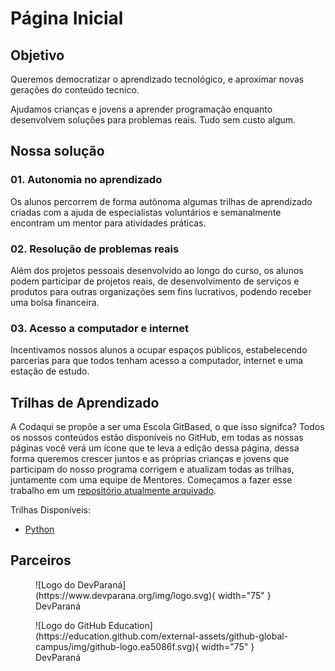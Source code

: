 # Página Inicial

## Objetivo

Queremos democratizar o aprendizado tecnológico, e aproximar novas gerações do conteúdo tecnico.

Ajudamos crianças e jovens a aprender programação enquanto desenvolvem soluções para problemas reais. Tudo sem custo algum.

## Nossa solução

### 01. Autonomia no aprendizado
Os alunos percorrem de forma autônoma algumas trilhas de aprendizado criadas com a ajuda de especialistas voluntários e semanalmente encontram um mentor para atividades práticas.

### 02. Resolução de problemas reais
Além dos projetos pessoais desenvolvido ao longo do curso, os alunos podem participar de projetos reais, de desenvolvimento de serviços e produtos para outras organizações sem fins lucrativos, podendo receber uma bolsa financeira.

### 03. Acesso a computador e internet
Incentivamos nossos alunos a ocupar espaços públicos, estabelecendo parcerias para que todos tenham acesso a computador, internet e uma estação de estudo.

## Trilhas de Aprendizado

A Codaqui se propõe a ser uma Escola GitBased, o que isso signifca? Todos os nossos conteúdos estão disponíveis no GitHub, em todas as nossas páginas você verá um ícone que te leva a edição dessa página, dessa forma queremos crescer juntos e as próprias crianças e jovens que participam do nosso programa corrigem e atualizam todas as trilhas, juntamente com uma equipe de Mentores. Começamos a fazer esse trabalho em um [repositório atualmente arquivado](https://github.com/codaqui/institucional-trilhas-estudos).

Trilhas Disponíveis:
 - [Python](trilhas/python.md)

## Parceiros

<figure markdown>
  ![Logo do DevParaná](https://www.devparana.org/img/logo.svg){ width="75" }
  <figcaption>DevParaná</figcaption>
</figure>
<figure markdown>
  ![Logo do GitHub Education](https://education.github.com/external-assets/github-global-campus/img/github-logo.ea5086f.svg){ width="75" }
  <figcaption>DevParaná</figcaption>
</figure>
